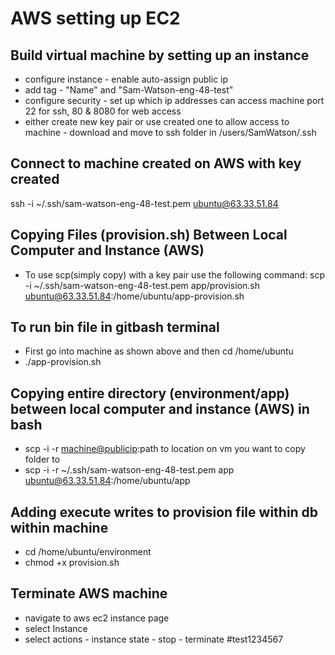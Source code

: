 # AWS setting up EC2
## Build virtual machine by setting up an instance

- configure instance - enable auto-assign public ip
- add tag - "Name" and "Sam-Watson-eng-48-test"
- configure security - set up which ip addresses can access machine
port 22 for ssh, 80 & 8080 for web access
- either create new key pair or use created one to allow access to machine - download and move to ssh folder in /users/SamWatson/.ssh

## Connect to machine created on AWS with key created
ssh -i ~/.ssh/sam-watson-eng-48-test.pem ubuntu@63.33.51.84

## Copying Files (provision.sh) Between Local Computer and Instance (AWS)
- To use scp(simply copy) with a key pair use the following command: scp -i ~/.ssh/sam-watson-eng-48-test.pem app/provision.sh ubuntu@63.33.51.84:/home/ubuntu/app-provision.sh

## To run bin file in gitbash terminal
- First go into machine as shown above and then cd /home/ubuntu
- ./app-provision.sh

## Copying entire directory (environment/app) between local computer and instance (AWS) in bash
- scp -i -r <path to key> <folder wanting to copy> <machine@publicip>:path to location on vm   you want to copy folder to
- scp -i -r ~/.ssh/sam-watson-eng-48-test.pem app ubuntu@63.33.51.84:/home/ubuntu/app

## Adding execute writes to provision file within db within machine
- cd /home/ubuntu/environment
- chmod +x provision.sh

## Terminate AWS machine
- navigate to aws ec2 instance page
- select Instance
- select actions - instance state - stop - terminate
#test1234567
